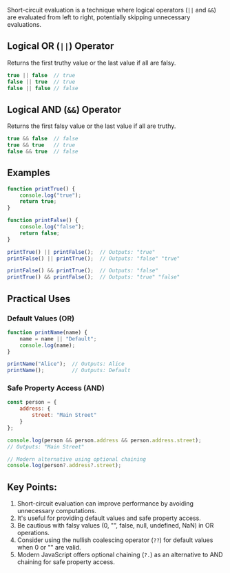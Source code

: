 Short-circuit evaluation is a technique where logical operators (`||` and `&&`) are evaluated from left to right, potentially skipping unnecessary evaluations.
## Logical OR (`||`) Operator

Returns the first truthy value or the last value if all are falsy.

```javascript
true || false  // true
false || true  // true
false || false // false
```

## Logical AND (`&&`) Operator

Returns the first falsy value or the last value if all are truthy.

```javascript
true && false  // false
true && true   // true
false && true  // false
```

## Examples

```javascript
function printTrue() {
    console.log("true");
    return true;
}

function printFalse() {
    console.log("false");
    return false;
}

printTrue() || printFalse();  // Outputs: "true"
printFalse() || printTrue();  // Outputs: "false" "true"

printFalse() && printTrue();  // Outputs: "false"
printTrue() && printFalse();  // Outputs: "true" "false"
```

## Practical Uses
### Default Values (OR)

```javascript
function printName(name) {
    name = name || "Default";
    console.log(name);
}

printName("Alice");  // Outputs: Alice
printName();         // Outputs: Default
```

### Safe Property Access (AND)

```javascript
const person = {
    address: {
        street: "Main Street"
    }
};

console.log(person && person.address && person.address.street);
// Outputs: "Main Street"

// Modern alternative using optional chaining
console.log(person?.address?.street);
```

## Key Points:

1. Short-circuit evaluation can improve performance by avoiding unnecessary computations. 
2. It's useful for providing default values and safe property access.
3. Be cautious with falsy values (0, "", false, null, undefined, NaN) in OR operations.
4. Consider using the nullish coalescing operator (`??`) for default values when 0 or "" are valid.
5. Modern JavaScript offers optional chaining (`?.`) as an alternative to AND chaining for safe property access.